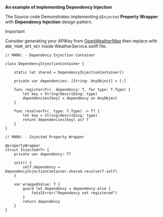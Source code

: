 **An example of implementing Dependency Injection**

The Source code Demonstrates implementing `@Injected` **Property Wrapper** with **Dependency Injection** design pattern.
>[!IMPORTANT]
> Consider generating your APIKey from [OpenWeatherMap](https://openweathermap.org/) then replace with `ADD_YOUR_API_KEY` inside WeatherService.swift file.

```
// MARK: - Dependency Injection Container

class DependencyInjectionContainer {
    
    static let shared = DependencyInjectionContainer()
    
    private var dependencies: [String: AnyObject] = [:]
    
    func register<T>(_ dependency: T, for type: T.Type) {
        let key = String(describing: type)
        dependencies[key] = dependency as AnyObject
    }
    
    func resolve<T>(_ type: T.Type) -> T? {
        let key = String(describing: type)
        return dependencies[key] as? T
    }
}

// MARK: - Injected Property Wrapper

@propertyWrapper
struct Injected<T> {
    private var dependency: T?
    
    init() {
        self.dependency = DependencyInjectionContainer.shared.resolve(T.self)
    }
    
    var wrappedValue: T {
        guard let dependency = dependency else {
            fatalError("Dependency not registered")
        }
        return dependency
    }
}
```
